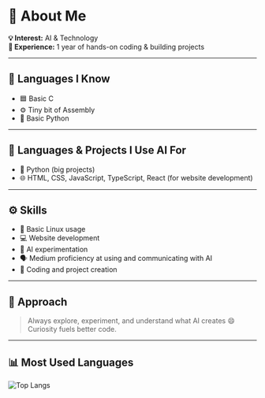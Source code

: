 # 👋 About Me

**💡 Interest:** AI & Technology  
**🧠 Experience:** 1 year of hands-on coding & building projects  

---

## 🧠 Languages I Know
- 🟦 Basic C  
- ⚙️ Tiny bit of Assembly  
- 🐍 Basic Python  

---

## 🤖 Languages & Projects I Use AI For
- 🧩 Python (big projects)  
- 🌐 HTML, CSS, JavaScript, TypeScript, React (for website development)  

---

## ⚙️ Skills
- 🐧 Basic Linux usage  
- 💻 Website development  
- 🧬 AI experimentation  
- 🗣️ Medium proficiency at using and communicating with AI  
- 🧾 Coding and project creation  

---

## 🧭 Approach
> Always explore, experiment, and understand what AI creates 😄  
> Curiosity fuels better code.

---

## 📊 Most Used Languages
![Top Langs](https://github-readme-stats.vercel.app/api/top-langs/?username=goldstac&layout=compact&theme=radical&langs_count=12&cache_seconds=1&t=TIMESTAMP)


